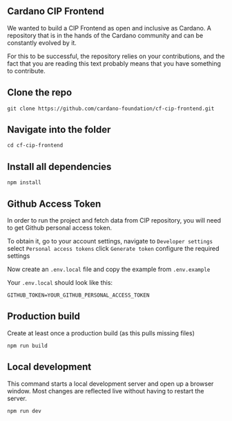 ## Cardano CIP Frontend
We wanted to build a CIP Frontend as open and inclusive as Cardano. A repository that is in the hands of the Cardano community and can be constantly evolved by it.

For this to be successful, the repository relies on your contributions, and the fact that you are reading this text probably means that you have something to contribute.

## Clone the repo
```console
git clone https://github.com/cardano-foundation/cf-cip-frontend.git
```

## Navigate into the folder
```console
cd cf-cip-frontend
```

## Install all dependencies
```console
npm install
```

## Github Access Token
In order to run the project and fetch data from CIP repository, you will need to get Github personal access token.

To obtain it, go to your account settings, navigate to `Developer settings` select `Personal access tokens` click `Generate token` configure the required settings

Now create an `.env.local` file and copy the example from `.env.example`

Your `.env.local` should look like this:

```console
GITHUB_TOKEN=YOUR_GITHUB_PERSONAL_ACCESS_TOKEN
```

## Production build

Create at least once a production build (as this pulls missing files)
```console
npm run build
```

## Local development

This command starts a local development server and open up a browser window. Most changes are reflected live without having to restart the server.
```console
npm run dev
```
